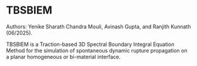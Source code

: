 # TBSBIEM
Authors: Yenike Sharath Chandra Mouli, Avinash Gupta, and Ranjith Kunnath (06/2025).

TBSBIEM is a Traction-based 3D Spectral Boundary Integral Equation Method for the simulation of spontaneous dynamic rupture propagation on a planar homogeneous or bi-material interface.
